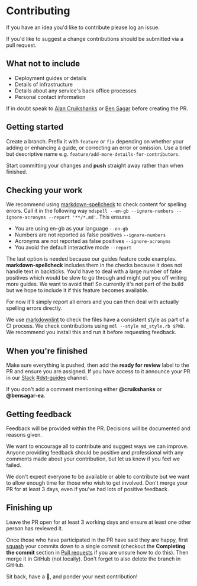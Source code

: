 # Contributing

If you have an idea you'd like to contribute please log an issue.

If you'd like to suggest a change contributions should be submitted via a pull request.

## What not to include

- Deployment guides or details
- Details of infrastructure
- Details about any service's back office processes
- Personal contact information

If in doubt speak to [Alan Cruikshanks](https://github.com/cruikshanks) or [Ben Sagar](https://github.com/bensagar-ea) before creating the PR.

## Getting started

Create a branch. Prefix it with `feature` or `fix` depending on whether your adding or enhancing a guide, or correcting an error or omission. Use a brief but descriptive name e.g. `feature/add-more-details-for-contributors`.

Start committing your changes and **push** straight away rather than when finished.

## Checking your work

We recommend using [markdown-spellcheck](https://www.npmjs.com/package/markdown-spellcheck) to check content for spelling errors. Call it in the following way `mdspell --en-gb --ignore-numbers --ignore-acronyms --report '**/*.md'`. This ensures

- You are using en-gb as your language `--en-gb`
- Numbers are not reported as false positives `--ignore-numbers`
- Acronyms are not reported as false positives `--ignore-acronyms`
- You avoid the default interactive mode `--report`

The last option is needed because our guides feature code examples. **markdown-spellcheck** includes them in the checks because it does not handle text in backticks. You'd have to deal with a large number of false positives which would be slow to go through and might put you off writing more guides. We want to avoid that! So currently it's not part of the build but we hope to include it if this feature becomes available.

For now it'll simply report all errors and you can then deal with actually spelling errors directly.

We use [markdownlint](https://github.com/mivok/markdownlint) to check the files have a consistent style as part of a CI process. We check contributions using `mdl --style md_style.rb $PWD`. We recommend you install this and run it before requesting feedback.

## When you're finished

Make sure everything is pushed, then add the **ready for review** label to the PR and ensure you are assigned. If you have access to it announce your PR in our [Slack](https://defra-digital.slack.com/) [#dst-guides](https://defra-digital.slack.com/messages/dst-guides/) channel.

If you don't add a comment mentioning either **@cruikshanks** or **@bensagar-ea**.

## Getting feedback

Feedback will be provided within the PR. Decisions will be documented and reasons given.

We want to encourage all to contribute and suggest ways we can improve. Anyone providing feedback should be positive and professional with any comments made about your contribution, but let us know if you feel we failed.

We don't expect everyone to be available or able to contribute but we want to allow enough time for those who wish to get involved. Don't merge your PR for at least 3 days, even if you've had lots of positive feedback.

## Finishing up

Leave the PR open for at least 3 working days and ensure at least one other person has reviewed it.

Once those who have participated in the PR have said they are happy, first [squash]() your commits down to a single commit (checkout the **Completing the commit** section in [Pull requests](/process/pull_request.md) if you are unsure how to do this). Then merge it in GitHub (not locally). Don't forget to also delete the branch in GitHub.

Sit back, have a :tropical_drink:, and ponder your next contribution!
